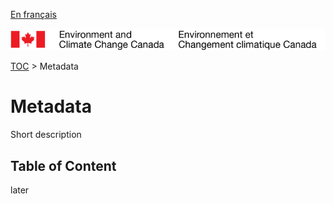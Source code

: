 [En français](readme_fr.md)

![ECCC logo](../img_eccc-logo.png)

[TOC](../readme.md) > Metadata


Metadata
========

Short description

Table of Content
----------------

later